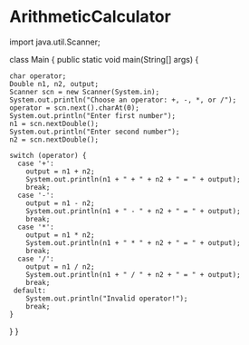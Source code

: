 # ArithmeticCalculator
import java.util.Scanner;

class Main {
  public static void main(String[] args) {

    char operator;
    Double n1, n2, output;
    Scanner scn = new Scanner(System.in);
    System.out.println("Choose an operator: +, -, *, or /");
    operator = scn.next().charAt(0);
    System.out.println("Enter first number");
    n1 = scn.nextDouble();
    System.out.println("Enter second number");
    n2 = scn.nextDouble();

    switch (operator) {
      case '+':
        output = n1 + n2;
        System.out.println(n1 + " + " + n2 + " = " + output);
        break;
      case '-':
        output = n1 - n2;
        System.out.println(n1 + " - " + n2 + " = " + output);
        break;
      case '*':
        output = n1 * n2;
        System.out.println(n1 + " * " + n2 + " = " + output);
        break;
      case '/':
        output = n1 / n2;
        System.out.println(n1 + " / " + n2 + " = " + output);
        break;
     default:
        System.out.println("Invalid operator!");
        break;
    }
}
}
